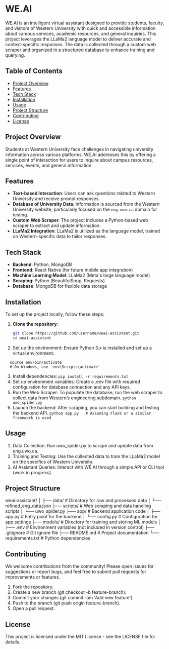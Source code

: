 # WE.AI

WE.AI is an intelligent virtual assistant designed to provide students, faculty, and visitors of Western University with quick and accessible information about campus services, academic resources, and general inquiries. This project leverages the LLaMa2 language model to deliver accurate and context-specific responses. The data is collected through a custom web scraper and organized in a structured database to enhance training and querying.

## Table of Contents
- [Project Overview](#project-overview)
- [Features](#features)
- [Tech Stack](#tech-stack)
- [Installation](#installation)
- [Usage](#usage)
- [Project Structure](#project-structure)
- [Contributing](#contributing)
- [License](#license)

## Project Overview
Students at Western University face challenges in navigating university information across various platforms. WE.AI addresses this by offering a single point of interaction for users to inquire about campus resources, services, events, and general information.

## Features
- **Text-based Interaction**: Users can ask questions related to Western University and receive prompt responses.
- **Database of University Data**: Information is sourced from the Western University website, particularly focused on the `eng.uwo.ca` domain for testing.
- **Custom Web Scraper**: The project includes a Python-based web scraper to extract and update information.
- **LLaMa2 Integration**: LLaMa2 is utilized as the language model, trained on Western-specific data to tailor responses.

## Tech Stack
- **Backend**: Python, MongoDB
- **Frontend**: React Native (for future mobile app integration)
- **Machine Learning Model**: LLaMa2 (Meta's large language model)
- **Scraping**: Python (BeautifulSoup, Requests)
- **Database**: MongoDB for flexible data storage

## Installation
To set up the project locally, follow these steps:

1. **Clone the repository**:
   ```bash
   git clone https://github.com/username/weai-assistant.git
   cd weai-assistant
   ```
2. Set up the environment: Ensure Python 3.x is installed and set up a virtual environment.
  ```python3 -m venv env
    source env/bin/activate   
    # On Windows, use `env\Scripts\activate`
  ```
3. Install dependencies:
  ```pip install -r requirements.txt```
4. Set up environment variables: Create a .env file with required configuration for database connection and any API keys.
5. Run the Web Scraper: To populate the database, run the web scraper to collect data from Western’s engineering subdomain.
   ```python uwo_spider.py```
6. Launch the backend: After scraping, you can start building and testing the backend API.
  ```python app.py   # Assuming Flask or a similar framework is used```


## Usage
1. Data Collection: Run uwo_spider.py to scrape and update data from eng.uwo.ca.
2. Training and Testing: Use the collected data to train the LLaMa2 model on the specifics of Western University.
3. AI Assistant Queries: Interact with WE.AI through a simple API or CLI tool (work in progress).
   
## Project Structure

weai-assistant/
│
├── data/                   # Directory for raw and processed data
│   └── refined_eng_data.json
├── scripts/                # Web scraping and data handling scripts
│   └── uwo_spider.py
├── app/                    # Backend application code
│   ├── app.py              # Entry point for the backend
│   └── config.py           # Configuration for app settings
├── models/                 # Directory for training and storing ML models
│
├── .env                    # Environment variables (not included in version control)
├── .gitignore              # Git ignore file
├── README.md               # Project documentation
└── requirements.txt        # Python dependencies

## Contributing
We welcome contributions from the community! Please open issues for suggestions or report bugs, and feel free to submit pull requests for improvements or features.

1. Fork the repository.
2. Create a new branch (git checkout -b feature-branch).
3. Commit your changes (git commit -am 'Add new feature').
4. Push to the branch (git push origin feature-branch).
5. Open a pull request.
   
## License
This project is licensed under the MIT License - see the LICENSE file for details.
